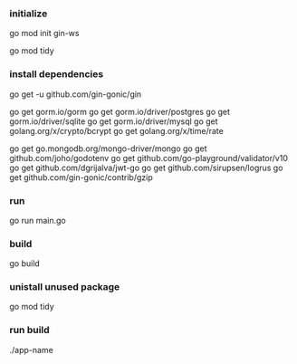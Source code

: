 ### initialize
go mod init gin-ws

go mod tidy <!-- like npm i -->

### install dependencies
go get -u github.com/gin-gonic/gin

go get gorm.io/gorm
go get gorm.io/driver/postgres
go get gorm.io/driver/sqlite
go get gorm.io/driver/mysql
go get golang.org/x/crypto/bcrypt
go get golang.org/x/time/rate


go get go.mongodb.org/mongo-driver/mongo
go get github.com/joho/godotenv
go get github.com/go-playground/validator/v10
go get github.com/dgrijalva/jwt-go
go get github.com/sirupsen/logrus
go get github.com/gin-gonic/contrib/gzip

### run
go run main.go

### build
go build

### unistall unused package
go mod tidy

### run build
./app-name

